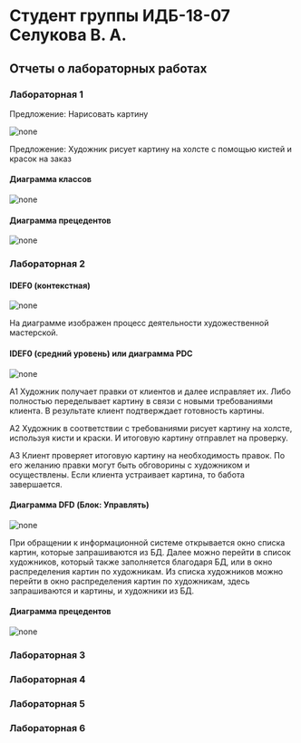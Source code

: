 # Студент группы ИДБ-18-07 Селукова В. А. #
## Отчеты о лабораторных работах

### Лабораторная 1

Предложение: Нарисовать картину

![none](https://github.com/V3nji/selukova.github.io/blob/e45ee388ba881ed0f308c08608e6489dfbd9c4be/lab%201/01_A-0.png)

Предложение: Художник рисует картину на холсте с помощью кистей и красок на заказ

#### Диаграмма классов

![none](https://github.com/V3nji/selukova.github.io/blob/c2e7ab1ab9b1da5ba62f05cad5e5b78c29dc1230/lab%201/d1.png)

#### Диаграмма прецедентов

![none](https://github.com/V3nji/selukova.github.io/blob/c2e7ab1ab9b1da5ba62f05cad5e5b78c29dc1230/lab%201/d2.png)

### Лабораторная 2

#### IDEF0 (контекстная)

![none](https://github.com/V3nji/selukova.github.io/blob/main/lab%202/01_A-0.png)

На диаграмме изображен процесс деятельности художественной мастерской.

#### IDEF0 (средний уровень) или диаграмма PDC

![none](https://github.com/V3nji/selukova.github.io/blob/main/lab%202/02_A0.png)

A1 Художник получает правки от клиентов и далее исправляет их. Либо полностью переделывает картину в связи с новыми требованиями клиента. В результате клиент подтверждает готовность картины.

А2 Художник в соответствии с требованиями рисует картину на холсте, используя кисти и краски. И итоговую картину отправлет на проверку.

А3 Клиент проверяет итоговую картину на необходимость правок. По его желанию правки могут быть обговорины с художником и осуществлены. Если клиента устраивает картина, то бабота завершается.

#### Диаграмма DFD (Блок: Управлять)

![none](https://github.com/V3nji/selukova.github.io/blob/main/lab%202/03_A3.png)

При обращении к информационной системе открывается окно списка картин, которые запрашиваются из БД. Далее можно перейти в список художников, который также заполняется благодаря БД, или в окно распределения картин по художникам. Из списка художников  можно перейти в окно распределения картин по художникам, здесь запрашиваются и картины, и художники из БД.

#### Диаграмма прецедентов

![none](https://github.com/V3nji/selukova.github.io/blob/main/lab%202/r4.png)

### Лабораторная 3

### Лабораторная 4

### Лабораторная 5

### Лабораторная 6

